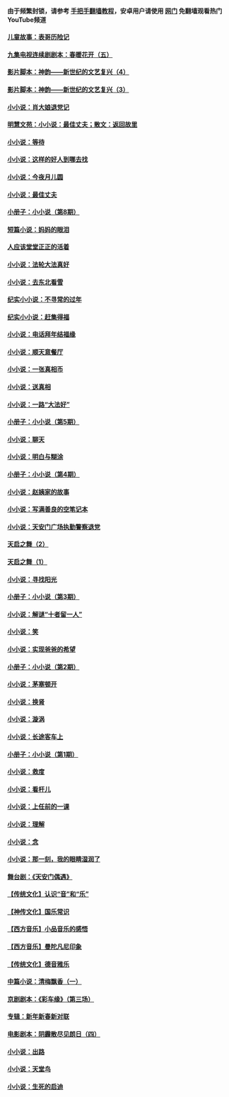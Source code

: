 #### 由于频繁封锁，请参考 [手把手翻墙教程](https://github.com/gfw-breaker/guides/wiki/)，安卓用户请使用 [网门](https://github.com/gfw-breaker/nogfw/blob/master/dl.md?t=06300701) 免翻墙观看热门YouTube频道 

#### [儿童故事：表哥历险记](../pages/328/383535.md?t=06300701) 

#### [九集电视连续剧剧本：春暖花开（五）](../pages/328/275919.md?t=06300701) 

#### [影片脚本：神韵——新世纪的文艺复兴（4）](../pages/328/266089.md?t=06300701) 

#### [影片脚本：神韵——新世纪的文艺复兴（3）](../pages/328/266087.md?t=06300701) 

#### [小小说：肖大娘退党记](../pages/328/239807.md?t=06300701) 

#### [明慧文苑：小小说：最佳丈夫；散文：返回故里](../pages/328/3439.md?t=06300701) 

#### [小小说：等待](../pages/328/223927.md?t=06300701) 

#### [小小说：这样的好人到哪去找](../pages/328/209396.md?t=06300701) 

#### [小小说：今夜月儿圆](../pages/328/193588.md?t=06300701) 

#### [小小说：最佳丈夫](../pages/328/190938.md?t=06300701) 

#### [小册子：小小说（第8期）](../pages/328/188202.md?t=06300701) 

#### [短篇小说：妈妈的眼泪](../pages/328/187712.md?t=06300701) 

#### [人应该堂堂正正的活着](../pages/328/182430.md?t=06300701) 

#### [小小说：法轮大法真好](../pages/328/174669.md?t=06300701) 

#### [小小说：去东北看雪](../pages/328/173882.md?t=06300701) 

#### [纪实小小说：不寻常的过年](../pages/328/173187.md?t=06300701) 

#### [纪实小小说：赶集得福](../pages/328/172652.md?t=06300701) 

#### [小小说：电话拜年结福缘](../pages/328/172533.md?t=06300701) 

#### [小小说：顺天意餐厅](../pages/328/170182.md?t=06300701) 

#### [小小说：一张真相币](../pages/328/169410.md?t=06300701) 

#### [小小说：送真相](../pages/328/166713.md?t=06300701) 

#### [小小说：一路“大法好”](../pages/328/162016.md?t=06300701) 

#### [小册子：小小说（第5期）](../pages/328/161131.md?t=06300701) 

#### [小小说：聊天](../pages/328/159640.md?t=06300701) 

#### [小小说：明白与糊涂](../pages/328/158101.md?t=06300701) 

#### [小册子：小小说（第4期）](../pages/328/158006.md?t=06300701) 

#### [小小说：赵姨家的故事](../pages/328/157843.md?t=06300701) 

#### [小小说：写满善良的空笔记本](../pages/328/157382.md?t=06300701) 

#### [小小说：天安门广场执勤警察退党](../pages/328/156982.md?t=06300701) 

#### [天启之舞（2）](../pages/328/153440.md?t=06300701) 

#### [天启之舞（1）](../pages/328/153439.md?t=06300701) 

#### [小小说：寻找阳光](../pages/328/153065.md?t=06300701) 

#### [小册子：小小说（第3期）](../pages/328/151715.md?t=06300701) 

#### [小小说：解谜“十者留一人”](../pages/328/148967.md?t=06300701) 

#### [小小说：笑](../pages/328/148905.md?t=06300701) 

#### [小小说：实现爸爸的希望](../pages/328/148096.md?t=06300701) 

#### [小册子：小小说（第2期）](../pages/328/147214.md?t=06300701) 

#### [小小说：茅塞顿开](../pages/328/147030.md?t=06300701) 

#### [小小说：换肾](../pages/328/146770.md?t=06300701) 

#### [小小说：漩涡](../pages/328/146683.md?t=06300701) 

#### [小小说：长途客车上](../pages/328/145076.md?t=06300701) 

#### [小册子：小小说（第1期）](../pages/328/143963.md?t=06300701) 

#### [小小说：救度](../pages/328/143927.md?t=06300701) 

#### [小小说：看杆儿](../pages/328/142137.md?t=06300701) 

#### [小小说：上任前的一课](../pages/328/140808.md?t=06300701) 

#### [小小说：理解](../pages/328/140476.md?t=06300701) 

#### [小小说：念](../pages/328/139513.md?t=06300701) 

#### [小小说：那一刻，我的眼睛湿润了](../pages/328/138476.md?t=06300701) 

#### [舞台剧：《天安门偶遇》](../pages/328/117155.md?t=06300701) 

#### [【传统文化】认识“音”和“乐”](../pages/328/108667.md?t=06300701) 

#### [【神传文化】国乐常识](../pages/328/104225.md?t=06300701) 

#### [【西方音乐】小品音乐的感悟](../pages/328/102924.md?t=06300701) 

#### [【西方音乐】曼陀凡尼印象](../pages/328/102922.md?t=06300701) 

#### [【传统文化】德音雅乐](../pages/328/102923.md?t=06300701) 

#### [中篇小说：清梅飘香（一）](../pages/328/101058.md?t=06300701) 

#### [京剧剧本：《彩车缘》（第三场）](../pages/328/96434.md?t=06300701) 

#### [专辑：新年新春新对联](../pages/328/94991.md?t=06300701) 

#### [电影剧本：阴霾散尽见朗日（四）](../pages/328/87081.md?t=06300701) 

#### [小小说：出路](../pages/328/84848.md?t=06300701) 

#### [小小说：天堂鸟](../pages/328/83084.md?t=06300701) 

#### [小小说：生死的启迪](../pages/328/70977.md?t=06300701) 


